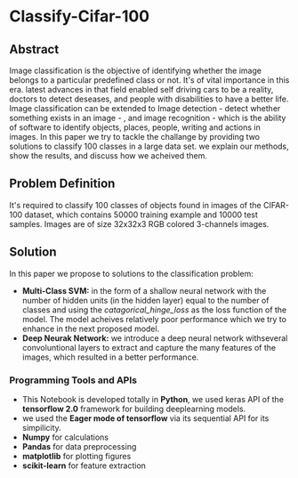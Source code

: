 # Classify-Cifar-100

## Abstract
Image classification is the objective of identifying whether the image belongs to a particular predefined class or not. It's of vital importance in this era. latest advances in that field enabled self driving cars to be a reality, doctors to detect deseases, and people with disabilities to have a better life. Image classification can be extended to Image detection - detect whether something exists in an image - , and image recognition - which is the ability of software to identify objects, places, people, writing and actions in images. In this paper we try to tackle the challange by providing two solutions to classify 100 classes in a large data set. we explain our methods, show the results, and discuss how we acheived them.

## Problem Definition
It's required to classify 100 classes of objects found in images of the CIFAR-100 dataset, which contains 50000 training example and 10000 test samples. Images are of size 32x32x3 RGB colored 3-channels images.

## Solution
In this paper we propose to solutions to the classification problem:
- **Multi-Class SVM:** in the form of a shallow neural network with the number of hidden units (in the hidden layer) equal to the number of classes and using the *catagorical_hinge_loss* as the loss function of the model. The model acheives relatively poor performance which we try to enhance in the next proposed model.
- **Deep Neurak Network:** we introduce a deep neural network withseveral convoluntional layers  to extract and capture the many features of the images, which resulted in a better performance.

### Programming Tools and APIs

- This Notebook is developed totally in **Python**, we used keras API of the **tensorflow 2.0** framework for building deeplearning models.
- we used the **Eager mode of tensorflow** via its sequential API for its simpilicity.
- **Numpy** for calculations
- **Pandas** for data preprocessing
- **matplotlib** for plotting figures
- **scikit-learn** for feature extraction
